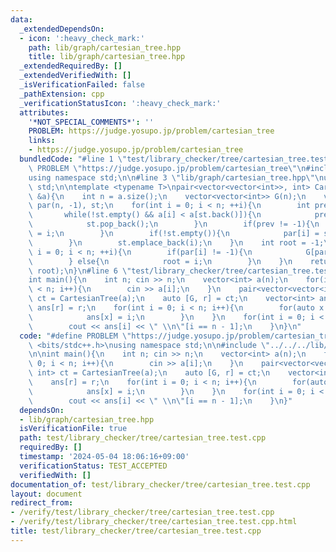 ```yaml
---
data:
  _extendedDependsOn:
  - icon: ':heavy_check_mark:'
    path: lib/graph/cartesian_tree.hpp
    title: lib/graph/cartesian_tree.hpp
  _extendedRequiredBy: []
  _extendedVerifiedWith: []
  _isVerificationFailed: false
  _pathExtension: cpp
  _verificationStatusIcon: ':heavy_check_mark:'
  attributes:
    '*NOT_SPECIAL_COMMENTS*': ''
    PROBLEM: https://judge.yosupo.jp/problem/cartesian_tree
    links:
    - https://judge.yosupo.jp/problem/cartesian_tree
  bundledCode: "#line 1 \"test/library_checker/tree/cartesian_tree.test.cpp\"\n#define\
    \ PROBLEM \"https://judge.yosupo.jp/problem/cartesian_tree\"\n#include <bits/stdc++.h>\n\
    using namespace std;\n\n#line 3 \"lib/graph/cartesian_tree.hpp\"\nusing namespace\
    \ std;\n\ntemplate <typename T>\npair<vector<vector<int>>, int> CartesianTree(vector<T>\
    \ &a){\n    int n = a.size();\n    vector<vector<int>> G(n);\n    vector<int>\
    \ par(n, -1), st;\n    for(int i = 0; i < n; ++i){\n        int prev = -1;\n \
    \       while(!st.empty() && a[i] < a[st.back()]){\n            prev = st.back();\n\
    \            st.pop_back();\n        }\n        if(prev != -1){\n            par[prev]\
    \ = i;\n        }\n        if(!st.empty()){\n            par[i] = st.back();\n\
    \        }\n        st.emplace_back(i);\n    }\n    int root = -1;\n    for(int\
    \ i = 0; i < n; ++i){\n        if(par[i] != -1){\n            G[par[i]].emplace_back(i);\n\
    \        } else{\n            root = i;\n        }\n    }\n    return make_pair(G,\
    \ root);\n}\n#line 6 \"test/library_checker/tree/cartesian_tree.test.cpp\"\n\n\
    int main(){\n    int n; cin >> n;\n    vector<int> a(n);\n    for(int i = 0; i\
    \ < n; i++){\n        cin >> a[i];\n    }\n    pair<vector<vector<int>>, int>\
    \ ct = CartesianTree(a);\n    auto [G, r] = ct;\n    vector<int> ans(n);\n   \
    \ ans[r] = r;\n    for(int i = 0; i < n; i++){\n        for(auto x : G[i]){\n\
    \            ans[x] = i;\n        }\n    }\n    for(int i = 0; i < n; i++){\n\
    \        cout << ans[i] << \" \\n\"[i == n - 1];\n    }\n}\n"
  code: "#define PROBLEM \"https://judge.yosupo.jp/problem/cartesian_tree\"\n#include\
    \ <bits/stdc++.h>\nusing namespace std;\n\n#include \"../../../lib/graph/cartesian_tree.hpp\"\
    \n\nint main(){\n    int n; cin >> n;\n    vector<int> a(n);\n    for(int i =\
    \ 0; i < n; i++){\n        cin >> a[i];\n    }\n    pair<vector<vector<int>>,\
    \ int> ct = CartesianTree(a);\n    auto [G, r] = ct;\n    vector<int> ans(n);\n\
    \    ans[r] = r;\n    for(int i = 0; i < n; i++){\n        for(auto x : G[i]){\n\
    \            ans[x] = i;\n        }\n    }\n    for(int i = 0; i < n; i++){\n\
    \        cout << ans[i] << \" \\n\"[i == n - 1];\n    }\n}"
  dependsOn:
  - lib/graph/cartesian_tree.hpp
  isVerificationFile: true
  path: test/library_checker/tree/cartesian_tree.test.cpp
  requiredBy: []
  timestamp: '2024-05-04 18:06:16+09:00'
  verificationStatus: TEST_ACCEPTED
  verifiedWith: []
documentation_of: test/library_checker/tree/cartesian_tree.test.cpp
layout: document
redirect_from:
- /verify/test/library_checker/tree/cartesian_tree.test.cpp
- /verify/test/library_checker/tree/cartesian_tree.test.cpp.html
title: test/library_checker/tree/cartesian_tree.test.cpp
---
```

